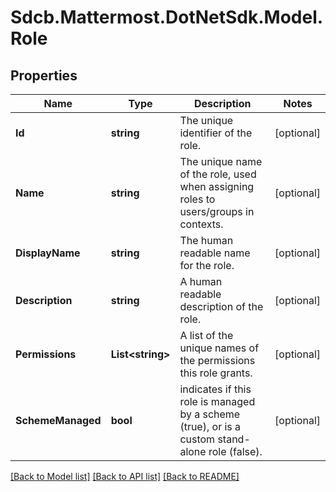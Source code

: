 # Sdcb.Mattermost.DotNetSdk.Model.Role
## Properties

Name | Type | Description | Notes
------------ | ------------- | ------------- | -------------
**Id** | **string** | The unique identifier of the role. | [optional] 
**Name** | **string** | The unique name of the role, used when assigning roles to users/groups in contexts. | [optional] 
**DisplayName** | **string** | The human readable name for the role. | [optional] 
**Description** | **string** | A human readable description of the role. | [optional] 
**Permissions** | **List&lt;string&gt;** | A list of the unique names of the permissions this role grants. | [optional] 
**SchemeManaged** | **bool** | indicates if this role is managed by a scheme (true), or is a custom stand-alone role (false). | [optional] 

[[Back to Model list]](../README.md#documentation-for-models) [[Back to API list]](../README.md#documentation-for-api-endpoints) [[Back to README]](../README.md)

